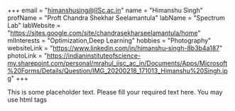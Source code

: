 +++
email = "himanshusing@IISc.ac.in"
name = "Himanshu Singh"
profName = "Proft Chandra Shekhar Seelamantula"
labName = "Spectrum Lab"
labWebsite = "https://sites.google.com/site/chandrasekharseelamantula/home"
mlInterests = "Optimization,Deep Learning"
hobbies = "Photography"
websiteLink = "https://www.linkedin.com/in/himanshu-singh-8b3b4a187"
photoLink = "https://indianinstituteofscience-my.sharepoint.com/personal/mrahul_iisc_ac_in/Documents/Apps/Microsoft%20Forms/Details/Question/IMG_20200218_171013_Himanshu%20Singh.jpg"
+++

This is some placeholder text. Please fill your required text here. You may use html tags